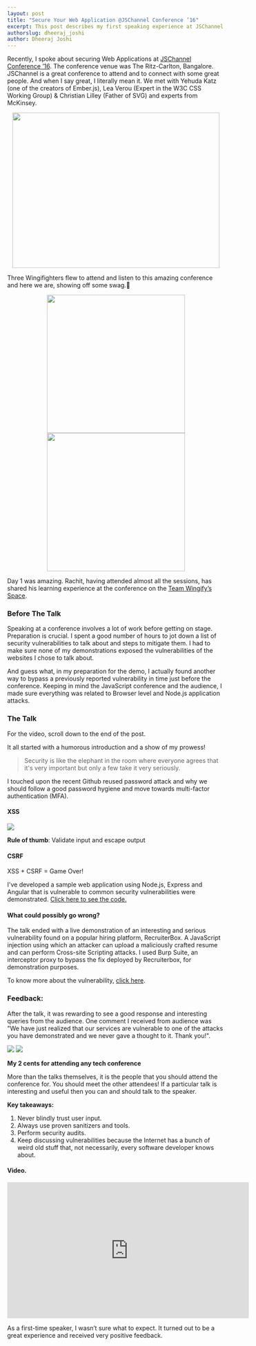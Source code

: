 ```yaml
---
layout: post
title: "Secure Your Web Application @JSChannel Conference ’16"
excerpt: This post describes my first speaking experience at JSChannel Conference 2016 and what I learned from it.
authorslug: dheeraj_joshi
author: Dheeraj Joshi
---
```



Recently, I spoke about securing Web Applications at [JSChannel Conference ’16][1]. The conference venue was The Ritz-Carlton, Bangalore.
JSChannel is a great conference to attend and to connect with some great people. And when I say great, I literally mean it. We met with Yehuda Katz (one of the creators of Ember.js), Lea Verou (Expert in the W3C CSS Working Group) & Christian Lilley (Father of SVG) and experts from McKinsey.

<p style="text-align: center;">
    <img width="480" height="360px" src="/images/2016/08/jschannel_speakers.jpg">
</p>

Three Wingifighters flew to attend and listen to this amazing conference and here we are, showing off some swag.🤘

<p style="text-align: center;">
    <img style="width:320px !important" src="/images/2016/08/jschannel_swag.jpg">
    <img style="width:320px !important" src="/images/2016/08/wingifighters.jpg">
</p>

Day 1 was amazing. Rachit, having attended almost all the sessions, has shared his learning experience at the conference on the [Team Wingify’s Space][2].

### Before The Talk

Speaking at a conference involves a lot of work before getting on stage. Preparation is crucial. I spent a good number of hours to jot down a list of security vulnerabilities to talk about and steps to mitigate them. I had to make sure none of my demonstrations exposed the vulnerabilities of the websites I chose to talk about.

And guess what, in my preparation for the demo, I actually found another way to bypass a previously reported vulnerability in time just before the conference.
Keeping in mind the JavaScript conference and the audience, I made sure everything was related to Browser level and Node.js application attacks.

### The Talk

<div style="width: 100%">
    <script async class="speakerdeck-embed" data-id="73bbddb59072472a88de3b22005089f1" data-ratio="1.77777777777778" src="//speakerdeck.com/assets/embed.js"></script>
    <p>For the video, scroll down to the end of the post.</p>
</div>

It all started with a humorous introduction and a show of my prowess!

> Security is like the elephant in the room where everyone agrees that it's very important but only a few take it very seriously.

I touched upon the recent Github reused password attack and why we should follow a good password hygiene and move towards multi-factor authentication (MFA).

#### XSS

<img src="/images/2016/08/jschannel_xss.jpeg">

**Rule of thumb**: Validate input and escape output

#### CSRF

XSS + CSRF = Game Over!

I've developed a sample web application using Node.js, Express and Angular that is vulnerable to common security vulnerabilities were demonstrated. <a href='https://github.com/djadmin/vulnerable-app' target='_blank'>Click here to see the code.</a>

#### What could possibly go wrong?

The talk ended with a live demonstration of an interesting and serious vulnerability found on a popular hiring platform, RecruiterBox. A JavaScript injection using which an attacker can upload a maliciously crafted resume and can perform Cross-site Scripting attacks. I used Burp Suite, an interceptor proxy to bypass the fix deployed by Recruiterbox, for demonstration purposes.

To know more about the vulnerability, [click here][3].

### Feedback:

After the talk, it was rewarding to see a good response and interesting queries from the audience. One comment I received from audience was "We have just realized that our services are vulnerable to one of the attacks you have demonstrated and we never gave a thought to it. Thank you!".

<div id="jschannel-gallery">
    <img src="/images/2016/08/jschannel_resp1.png">
    <img src="/images/2016/08/jschannel_resp2.png">
</div>


__My 2 cents for attending any tech conference__

More than the talks themselves, it is the people that you should attend the conference for. You should meet the other attendees! If a particular talk is interesting and useful then you can and should talk to the speaker.

__Key takeaways:__

1.  Never blindly trust user input.
2.  Always use proven sanitizers and tools.
3.  Perform security audits.
4.  Keep discussing vulnerabilities because the Internet has a bunch of weird old stuff that, not necessarily, every software developer knows about.


#### Video.

<iframe width="560" height="315" src="https://www.youtube.com/embed/XaHkHBtth-U" frameborder="0" allowfullscreen></iframe>

As a first-time speaker, I wasn’t sure what to expect. It turned out to be a great experience and received very positive feedback.

  [1]: http://2016.jschannel.com
  [2]: http://team.wingify.com/a-wingifighters-account-of-speaking-and-listening-at-the-jschannel
  [3]: https://medium.com/@dheerajhere/hiring-made-so-easy-security-write-up-c717a152c21c



